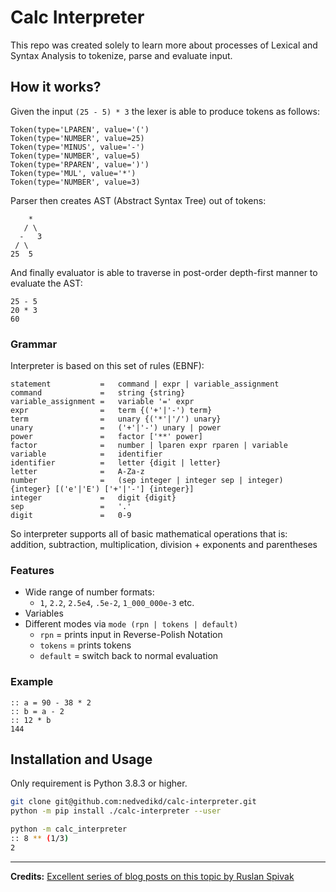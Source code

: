 # Calc Interpreter

This repo was created solely to learn more about processes of Lexical and Syntax Analysis
to tokenize, parse and evaluate input.

## How it works?

Given the input `(25 - 5) * 3` the lexer is able to produce tokens as follows:
```
Token(type='LPAREN', value='(')
Token(type='NUMBER', value=25)
Token(type='MINUS', value='-')
Token(type='NUMBER', value=5)
Token(type='RPAREN', value=')')
Token(type='MUL', value='*')
Token(type='NUMBER', value=3)
```

Parser then creates AST (Abstract Syntax Tree) out of tokens:

```   
    *
   / \
  -   3
 / \
25  5
```

And finally evaluator is able to traverse in post-order depth-first manner to 
evaluate the AST:
```
25 - 5
20 * 3
60
```

### Grammar

Interpreter is based on this set of rules (EBNF):

```
statement           =   command | expr | variable_assignment
command             =   string {string}
variable_assignment =   variable '=' expr
expr                =   term {('+'|'-') term}
term                =   unary {('*'|'/') unary}
unary               =   ('+'|'-') unary | power
power               =   factor ['**' power]
factor              =   number | lparen expr rparen | variable
variable            =   identifier
identifier          =   letter {digit | letter}
letter              =   A-Za-z
number              =   (sep integer | integer sep | integer) {integer} [('e'|'E') ['+'|'-'] {integer}]
integer             =   digit {digit}
sep                 =   '.'
digit               =   0-9
```

So interpreter supports all of basic mathematical operations that is: 
addition, subtraction, multiplication, division + exponents and parentheses

### Features
* Wide range of number formats:
    * `1`, `2.2`, `2.5e4`, `.5e-2`, `1_000_000e-3` etc.
* Variables
* Different modes via `mode (rpn | tokens | default)`
    * `rpn` = prints input in Reverse-Polish Notation
    * `tokens` = prints tokens
    * `default` = switch back to normal evaluation
    
### Example
```
:: a = 90 - 38 * 2
:: b = a - 2
:: 12 * b
144
```

## Installation and Usage

Only requirement is Python 3.8.3 or higher.

```bash
git clone git@github.com:nedvedikd/calc-interpreter.git
python -m pip install ./calc-interpreter --user
```

```bash
python -m calc_interpreter
:: 8 ** (1/3)
2
```

---

**Credits:** [Excellent series of blog posts on this topic by Ruslan Spivak](https://ruslanspivak.com/lsbasi-part1/)